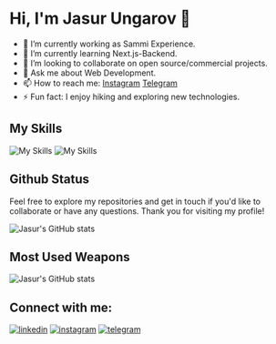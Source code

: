 # Hi, I'm Jasur Ungarov 👋

- 🔭 I’m currently working as Sammi Experience.
- 🌱 I’m currently learning Next.js-Backend.
- 👯 I’m looking to collaborate on open source/commercial projects.
- 💬 Ask me about Web Development.
- 📫 How to reach me: [Instagram](https://www.instagram.com/in/jasur_ungarov/) [Telegram](https://www.instagram.com/in/aliabdulwahid/)
- ⚡ Fun fact: I enjoy hiking and exploring new technologies.

## My Skills

![My Skills](https://skillicons.dev/icons?i=js,ts,react,next,redux,tailwind,materialui,nodejs,mongodb,vercel,netlify,git,github)
![My Skills](https://skillicons.dev/icons?i=html,css,firebase,mysql,bootstrap,vscode,bash,figma)

## Github Status

Feel free to explore my repositories and get in touch if you'd like to collaborate or have any questions. Thank you for visiting my profile!

![Jasur's GitHub stats](https://github-readme-stats.vercel.app/api?username=jasurungarov&show_icons=true&theme=tokyonight)

## Most Used Weapons

![Jasur's GitHub stats](https://github-readme-stats.vercel.app/api/top-langs?username=jasurungarov&show_icons=true&locale=en&layout=compact&theme=tokyonight)

## Connect with me:
[![linkedin](https://skillicons.dev/icons?i=linkedin)](https://jasur_ungarov)
[![instagram](https://skillicons.dev/icons?i=instagram)](https://jasur_ungarov)
[![telegram](https://skillicons.dev/icons?i=telegram)](https://aliabdulwahid)
